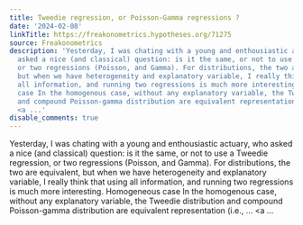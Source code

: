 ```yaml
---
title: Tweedie regression, or Poisson-Gamma regressions ?
date: '2024-02-08'
linkTitle: https://freakonometrics.hypotheses.org/71275
source: Freakonometrics
description: 'Yesterday, I was chating with a young and enthousiastic actuary, who
  asked a nice (and classical) question: is it the same, or not to use a Tweedie regression,
  or two regressions (Poisson, and Gamma). For distributions, the two are equivalent,
  but when we have heterogeneity and explanatory variable, I really think that using
  all information, and running two regressions is much more interesting. Homogeneous
  case In the homogenous case, without any explanatory variable, the Tweedie distribution
  and compound Poisson-gamma distribution are equivalent representation (i.e., &#8230;
  <a ...'
disable_comments: true
---
```

Yesterday, I was chating with a young and enthousiastic actuary, who asked a nice (and classical) question: is it the same, or not to use a Tweedie regression, or two regressions (Poisson, and Gamma). For distributions, the two are equivalent, but when we have heterogeneity and explanatory variable, I really think that using all information, and running two regressions is much more interesting. Homogeneous case In the homogenous case, without any explanatory variable, the Tweedie distribution and compound Poisson-gamma distribution are equivalent representation (i.e., &#8230; <a ...